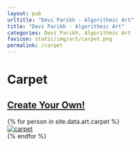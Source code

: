 ```yaml
---
layout: pub
urltitle: "Devi Parikh - Algorithmic Art"
title: "Devi Parikh - Algorithmic Art"
categories: Devi Parikh, Algorithmic Art
favicon: static/img/art/carpet.png
permalink: /carpet
---
```


# Carpet

<h2><a href='./create_your_own/carpet.html'>Create Your Own!</a></h2>

<div class = 'art'>
  {% for person in site.data.art.carpet %}
  <div class = 'artpiece'>
    <a href = '{{ person.link }}'><img src = '{{person.link}}' alt = 'carpet'></a>
  </div>
  {% endfor %}
</div>